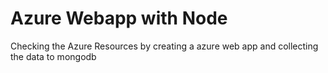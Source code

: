 # Azure Webapp with Node
Checking the Azure Resources by creating a azure web app and collecting the data to mongodb
